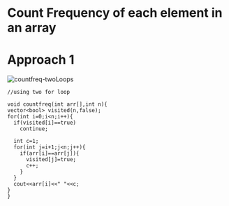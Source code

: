 # Count Frequency of each element in an array

# Approach 1
![countfreq-twoLoops](https://user-images.githubusercontent.com/70484186/188320600-58fa9e97-9dde-414e-aed4-24d9a1c73ca6.jpg)


```
//using two for loop

void countfreq(int arr[],int n){
vector<bool> visited(n,false);
for(int i=0;i<n;i++){
  if(visited[i]==true)
    continue;
    
  int c=1;
  for(int j=i+1;j<n;j++){
    if(arr[i]==arr[j]){
      visited[j]=true;
      c++;
    }
  }
  cout<<arr[i]<<" "<<c;
}
}
```
